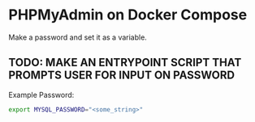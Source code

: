 # PHPMyAdmin on Docker Compose

Make a password and set it as a variable.

## TODO: MAKE AN ENTRYPOINT SCRIPT THAT PROMPTS USER FOR INPUT ON PASSWORD

Example Password:

```bash
export MYSQL_PASSWORD="<some_string>"
```
